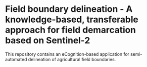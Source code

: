 # Field boundary delineation - A knowledge-based, transferable approach for field demarcation based on Sentinel-2

This repository contains an eCognition-based application for semi-automated delineation of agricultural field boundaries.
